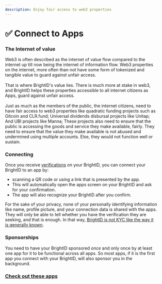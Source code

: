 ```yaml
---
description: Enjoy fair access to web3 properties
---
```


# ✅ Connect to Apps

### The Internet of value

Web3 is often described as the internet of value flow compared to the internet up till now being the internet of information flow. Web3 properties on the internet, more often than not have some form of tokenized and tangible value to guard against unfair access.\
\
That is where BrightID's value lies. There is much more at stake in web3, and BrightID helps these properties accessible to all internet citizens as Apps, guard against unfair access.\
\
Just as much as the members of the public, the internet citizens, need to have fair access to web3 properties like quadratic funding projects such as Gitcoin and CLR.fund; Universal dividends disbursal projects like Unitap; And UBI projects like Manna; These projects also need to ensure that the public is accessing the goods and service they make available, fairly. They need to ensure that the value they make available is not abused and undermined using multiple accounts. Else, they would not function well or sustain.

### Connecting

Once you receive [verifications](verifications/) on your BrightID, you can connect your BrightID to an app by:

* scanning a QR code or using a link that is presented by the app.
* This will automatically open the apps screen on your BrightID and ask for your confirmation.
* The app will also recognize your BrightID after you confirm.

For the sake of your privacy, none of your personally identifying information like name, profile picture, and your connection data is shared with the apps. They will only be able to tell whether you have the verification they are seeking, and that is enough. In that way, [BrightID is not KYC like the way it is generally known](https://twitter.com/BrightIDProject/status/1587769127338319872).

### Sponsorships

You need to have your BrightID sponsored _once_ and only once by at least one app for it to be functional across all apps. So most apps, if it is the first app you connect with your BrightID, will also sponsor you in the background.

### [Check out these apps](https://apps.brightid.org)

